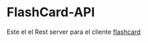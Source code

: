 # FlashCard-API
Este el el Rest server para el cliente [flashcard](https://github.com/djose1164/flashcard)
